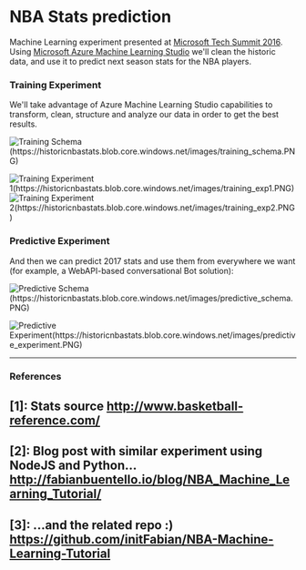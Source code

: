 NBA Stats prediction
=================
Machine Learning experiment presented at [Microsoft Tech Summit 2016](https://www.microsoft.com/es-es/microsoftsummit/tech-summit.aspx). Using [Microsoft Azure Machine Learning Studio](http://studio.azureml.net) we'll clean the historic data, and use it to predict next season stats for the NBA players.

### Training Experiment
We'll take advantage of Azure Machine Learning Studio capabilities to transform, clean, structure and analyze our data in order to get the best results. 

![Training Schema (https://historicnbastats.blob.core.windows.net/images/training_schema.PNG)](https://historicnbastats.blob.core.windows.net/images/training_schema.PNG)

![Training Experiment 1(https://historicnbastats.blob.core.windows.net/images/training_exp1.PNG)](https://historicnbastats.blob.core.windows.net/images/training_exp1.PNG)
![Training Experiment 2(https://historicnbastats.blob.core.windows.net/images/training_exp2.PNG)](https://historicnbastats.blob.core.windows.net/images/training_exp2.PNG)

### Predictive Experiment
And then we can predict 2017 stats and use them from everywhere we want (for example, a WebAPI-based conversational Bot solution):

![Predictive Schema (https://historicnbastats.blob.core.windows.net/images/predictive_schema.PNG)](https://historicnbastats.blob.core.windows.net/images/predictive_schema.PNG)

![Predictive Experiment(https://historicnbastats.blob.core.windows.net/images/predictive_experiment.PNG)](https://historicnbastats.blob.core.windows.net/images/predictive_experiment.PNG)

-----
### References
  [1]: Stats source http://www.basketball-reference.com/
  -----
  [2]: Blog post with similar experiment using NodeJS and Python... http://fabianbuentello.io/blog/NBA_Machine_Learning_Tutorial/
  -----
  [3]: ...and the related repo :) https://github.com/initFabian/NBA-Machine-Learning-Tutorial
  -----
